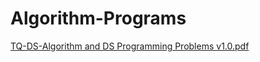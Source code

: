 # Algorithm-Programs
[TQ-DS-Algorithm and DS Programming Problems v1.0.pdf](https://github.com/sanobar28/Algorithm-DS-Programs/files/6664833/TQ-DS-Algorithm.and.DS.Programming.Problems.v1.0.pdf)
